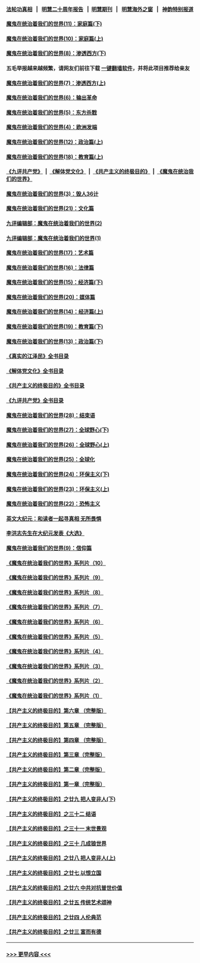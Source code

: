#### [法轮功真相](https://github.com/gfw-breaker/truth/blob/master/README.md?t=0) &nbsp;&nbsp;|&nbsp;&nbsp; [明慧二十周年报告](https://github.com/gfw-breaker/mh-reports/blob/master/README.md?t=0) &nbsp;&nbsp;|&nbsp;&nbsp;[明慧期刊](https://github.com/gfw-breaker/mh-qikan) &nbsp;&nbsp;|&nbsp;&nbsp; [明慧海外之窗](https://github.com/gfw-breaker/mh-news/blob/master/README.md?t=0) &nbsp;&nbsp;|&nbsp;&nbsp; [神韵特别报道](https://github.com/gfw-breaker/mh-news/blob/master/shenyun.md?t=0)
#### [魔鬼在统治着我们的世界(11)：家庭篇(下)](../pages/nsc422/n10440961.md?t=11301502) 
#### [魔鬼在统治着我们的世界(10)：家庭篇(上)](../pages/nsc422/n10435448.md?t=11301502) 
#### [魔鬼在统治着我们的世界(8)：渗透西方(下)](../pages/nsc422/n10429603.md?t=11301502) 
#### 五毛举报越来越频繁，请网友们前往下载 [一键翻墙软件](https://github.com/gfw-breaker/ssr-accounts)，并将此项目推荐给亲友
#### [魔鬼在统治着我们的世界(7)：渗透西方(上)](../pages/nsc422/n10426013.md?t=11301502) 
#### [魔鬼在统治着我们的世界(6)：输出革命](../pages/nsc422/n10421536.md?t=11301502) 
#### [魔鬼在统治着我们的世界(5)：东方杀戮](../pages/nsc422/n10417707.md?t=11301502) 
#### [魔鬼在统治着我们的世界(4)：欧洲发端](../pages/nsc422/n10414890.md?t=11301502) 
#### [魔鬼在统治着我们的世界(12)：政治篇(上)](../pages/nsc422/n10444576.md?t=11301502) 
#### [魔鬼在统治着我们的世界(18)：教育篇(上)](../pages/nsc422/n10526970.md?t=11301502) 
#### [《九评共产党》](https://github.com/begood0513/9ping.md/blob/master/README.md) &nbsp;|&nbsp; [《解体党文化》](../../../../jtdwh.md/blob/master/README.md)  &nbsp;|&nbsp; [《共产主义的终极目的》](../../../../gczydzjmd.md/blob/master/README.md) &nbsp;|&nbsp; [《魔鬼在统治我们的世界》](../../../../mgztzwmdsj.md/blob/master/README.md) 
#### [魔鬼在统治着我们的世界(3)：毁人36计](../pages/nsc422/n10411583.md?t=11301502) 
#### [魔鬼在统治着我们的世界(21)：文化篇](../pages/nsc422/n10597706.md?t=11301502) 
#### [九评编辑部：魔鬼在统治着我们的世界(2)](../pages/nsc422/n10410036.md?t=11301502) 
#### [九评编辑部：魔鬼在统治着我们的世界(1)](../pages/nsc422/n10406825.md?t=11301502) 
#### [魔鬼在统治着我们的世界(17)：艺术篇](../pages/nsc422/n10499093.md?t=11301502) 
#### [魔鬼在统治着我们的世界(16)：法律篇](../pages/nsc422/n10485969.md?t=11301502) 
#### [魔鬼在统治着我们的世界(15)：经济篇(下)](../pages/nsc422/n10469975.md?t=11301502) 
#### [魔鬼在统治着我们的世界(20)：媒体篇](../pages/nsc422/n10586579.md?t=11301502) 
#### [魔鬼在统治着我们的世界(14)：经济篇(上)](../pages/nsc422/n10457370.md?t=11301502) 
#### [魔鬼在统治着我们的世界(19)：教育篇(下)](../pages/nsc422/n10564808.md?t=11301502) 
#### [魔鬼在统治着我们的世界(13)：政治篇(下)](../pages/nsc422/n10448270.md?t=11301502) 
#### [《真实的江泽民》全书目录](../pages/nsc422/n13721399.md?t=11301502) 
#### [《解体党文化》全书目录](../pages/nsc422/n13721157.md?t=11301502) 
#### [《共产主义的终极目的》全书目录](../pages/nsc422/n13721048.md?t=11301502) 
#### [《九评共产党》全书目录](../pages/nsc422/n13708085.md?t=11301502) 
#### [魔鬼在统治着我们的世界(28)：结束语](../pages/nsc422/n10936246.md?t=11301502) 
#### [魔鬼在统治着我们的世界(27)：全球野心(下)](../pages/nsc422/n10928319.md?t=11301502) 
#### [魔鬼在统治着我们的世界(26)：全球野心(上)](../pages/nsc422/n10900318.md?t=11301502) 
#### [魔鬼在统治着我们的世界(25)：全球化](../pages/nsc422/n10788205.md?t=11301502) 
#### [魔鬼在统治着我们的世界(24)：环保主义(下)](../pages/nsc422/n10695307.md?t=11301502) 
#### [魔鬼在统治着我们的世界(23)：环保主义(上)](../pages/nsc422/n10688613.md?t=11301502) 
#### [魔鬼在统治着我们的世界(22)：恐怖主义](../pages/nsc422/n10614727.md?t=11301502) 
#### [英文大纪元：和读者一起寻真相 无所畏惧](../pages/nsc422/n12542027.md?t=11301502) 
#### [李洪志先生在大纪元发表《大选》](../pages/nsc422/n12534746.md?t=11301502) 
#### [魔鬼在统治着我们的世界(9)：信仰篇](../pages/nsc422/n10432159.md?t=11301502) 
#### [《魔鬼在统治着我们的世界》系列片（10）](../pages/nsc422/n12292670.md?t=11301502) 
#### [《魔鬼在统治着我们的世界》系列片（9）](../pages/nsc422/n12290859.md?t=11301502) 
#### [《魔鬼在统治着我们的世界》系列片（8）](../pages/nsc422/n12287445.md?t=11301502) 
#### [《魔鬼在统治着我们的世界》系列片（7）](../pages/nsc422/n12283425.md?t=11301502) 
#### [《魔鬼在统治着我们的世界》系列片（6）](../pages/nsc422/n12282314.md?t=11301502) 
#### [《魔鬼在统治着我们的世界》系列片（5）](../pages/nsc422/n12281419.md?t=11301502) 
#### [《魔鬼在统治着我们的世界》系列片（4）](../pages/nsc422/n12274024.md?t=11301502) 
#### [《魔鬼在统治着我们的世界》系列片（3）](../pages/nsc422/n12271322.md?t=11301502) 
#### [《魔鬼在统治着我们的世界》系列片（2）](../pages/nsc422/n12269049.md?t=11301502) 
#### [《魔鬼在统治着我们的世界》系列片（1）](../pages/nsc422/n12267575.md?t=11301502) 
#### [【共产主义的终极目的】第六章 （完整版）](../pages/nsc422/n11428913.md?t=11301502) 
#### [【共产主义的终极目的】第五章 （完整版）](../pages/nsc422/n11428912.md?t=11301502) 
#### [【共产主义的终极目的】第四章 （完整版）](../pages/nsc422/n11428907.md?t=11301502) 
#### [【共产主义的终极目的】第三章（完整版）](../pages/nsc422/n11428848.md?t=11301502) 
#### [【共产主义的终极目的】第二章（完整版）](../pages/nsc422/n11428831.md?t=11301502) 
#### [【共产主义的终极目的】第一章（完整版）](../pages/nsc422/n11417651.md?t=11301502) 
#### [【共产主义的终极目的】之廿九 把人变非人(下)](../pages/nsc422/n11344140.md?t=11301502) 
#### [【共产主义的终极目的】之三十二 结语](../pages/nsc422/n11360535.md?t=11301502) 
#### [【共产主义的终极目的】之三十一 末世景观](../pages/nsc422/n11351129.md?t=11301502) 
#### [【共产主义的终极目的】之三十 几成狼世界](../pages/nsc422/n11348280.md?t=11301502) 
#### [【共产主义的终极目的】之廿八 把人变非人(上)](../pages/nsc422/n11340492.md?t=11301502) 
#### [【共产主义的终极目的】之廿七 以恨立国](../pages/nsc422/n11336944.md?t=11301502) 
#### [【共产主义的终极目的】之廿六 中共对抗普世价值](../pages/nsc422/n11324785.md?t=11301502) 
#### [【共产主义的终极目的】之廿五 传统艺术颂神](../pages/nsc422/n11296396.md?t=11301502) 
#### [【共产主义的终极目的】之廿四 人伦典范](../pages/nsc422/n11296397.md?t=11301502) 
#### [【共产主义的终极目的】之廿三 富而有德](../pages/nsc422/n11283598.md?t=11301502) 

----
#### [ >>> 更早内容 <<< ](../indexes/nsc422-earlier.md)
